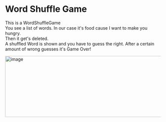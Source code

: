 # Word Shuffle Game

This is a WordShuffleGame<br>
You see a list of words. In our case it's food cause I want to make you hungry.<br>
Then it get's deleted.<br>
A shuffled Word is shown and you have to guess the right.
After a certain amount of wrong guesses it's Game Over!

<img width="762" height="198" alt="image" src="https://github.com/user-attachments/assets/82a4dcd4-d99e-42fe-a171-af74857104b4" />
